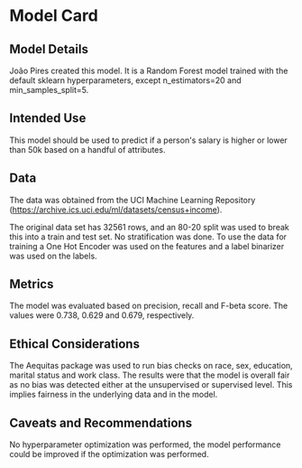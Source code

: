 # Model Card

## Model Details
João Pires created this model. It is a Random Forest model trained with the default sklearn hyperparameters, except n_estimators=20 and min_samples_split=5.

## Intended Use
This model should be used to predict if a person's salary is higher or lower than 50k based on a handful of attributes.

## Data
The data was obtained from the UCI Machine Learning Repository (https://archive.ics.uci.edu/ml/datasets/census+income).

The original data set has 32561 rows, and an 80-20 split was used to break this into a train and test set. No stratification was done. To use the data for training a One Hot Encoder was used on the features and a label binarizer was used on the labels.

## Metrics
The model was evaluated based on precision, recall and F-beta score. The values were 0.738, 0.629 and 0.679, respectively.

## Ethical Considerations
The Aequitas package was used to run bias checks on race, sex, education, marital status and work class. The results were that the model is overall fair as no bias was detected either at the unsupervised or supervised level. This implies fairness in the underlying data and in the model.

## Caveats and Recommendations
No hyperparameter optimization was performed, the model performance could be improved if the optimization was performed.